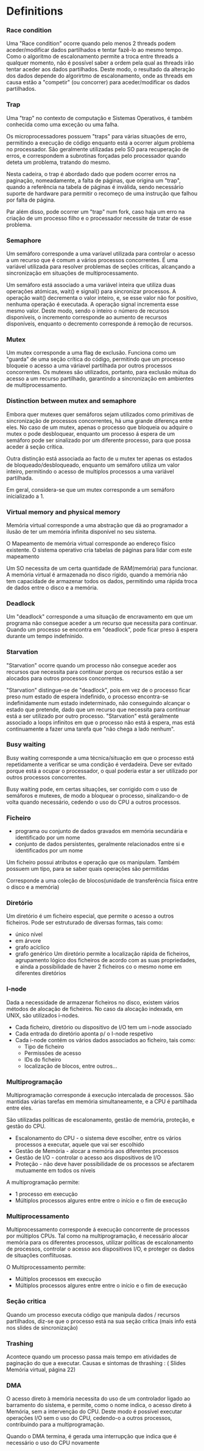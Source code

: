# Definitions

### Race condition
Uma "Race condition" ocorre quando pelo menos 2 threads podem aceder/modificar dados partilhados e tentar fazê-lo ao mesmo tempo. Como o algoritmo de escalonamento permite a troca entre threads a qualquer momento, não é possível saber a ordem pela qual as threads irão tentar aceder aos dados partilhados. Deste modo, o resultado da alteração dos dados depende do algorirtmo de escalonamento, onde as threads em causa estão a "competir" (ou concorrer) para aceder/modificar os dados partilhados.

### Trap
Uma "trap" no contexto de computação e Sistemas Operativos, é também conhecida como uma exceção ou uma falha.

Os microprocessadores possuem "traps" para várias situações de erro, permitindo a execução de código enquanto está a ocorrer algum problema no processador. São geralmente utilizadas pelo SO para recuperação de erros, e correspondem a subrotinas forçadas pelo processador quando deteta um problema, tratando do mesmo.

Nesta cadeira, o trap é abordado dado que podem ocorrer erros na paginação, nomeadamente, a falta de páginas, que origina um "trap", quando a referência na tabela de páginas é inválida, sendo necessário suporte de hardware para permitir o recomeço de uma instrução que falhou por falta de página.

Par além disso, pode ocorrer um "trap" num fork, caso haja um erro na criação de um processo filho e o processador necessite de tratar de esse problema.

### Semaphore

Um semáforo corresponde a uma varíavel utilizada para controlar o acesso a um recurso que é comum a vários processos concorrentes. É uma variável utilizada para resolver problemas de seções críticas, alcançando a sincronização em situações de multiprocessamento.

Um semáforo está associado a uma variável inteira que utiliza duas operações atómicas, wait() e signal() para sincronizar processos. A operação wait() decrementa o valor inteiro, e, se esse valor não for positivo, nenhuma operação é executada. A operação signal incrementa esse mesmo valor. Deste modo, sendo o inteiro o número de recursos disponíveis, o incremento corresponde ao aumento de recursos disponíveis, enquanto o decremento corresponde á remoção de recursos.


### Mutex

Um mutex corresponde a uma flag de exclusão. Funciona como um "guarda" de uma seção crítica do código, permitindo que um processo bloqueie o acesso a uma váriavel partilhada por outros processos concorrentes. Os mutexes são utilizados, portanto, para exclusão mútua do acesso a um recurso partilhado, garantindo a sincronização em ambientes de multiprocessamento.


### Distinction between mutex and semaphore

Embora quer mutexes quer semáforos sejam utilizados como primitivas de sincronização de processos concorrentes, há uma grande diferença entre eles. No caso de um mutex, apenas o processo que bloqueia ou adquire o mutex o pode desbloquear, enquanto um processo á espera de um semáforo pode ser sinalizado por um diferente processo, para que possa aceder á seção crítica.

Outra distinção está associada ao facto de u mutex ter apenas os estados de bloqueado/desbloqueado, enquanto um semáforo utiliza um valor inteiro, permitindo o acesso de multiplos processos a uma variável partilhada.

Em geral, considera-se que um mutex corresponde a um semáforo inicializado a 1.

### Virtual memory and physical memory

Memória virtual corresponde a uma abstração que dá ao programador a ilusão de ter um memória infinita disponível no seu sistema.

O Mapeamento de memória virtual corresponde ao endereço físico existente. O sistema operativo cria tabelas de páginas para lidar com este mapeamento

Um SO necessita de um certa quantidade de RAM(memória) para funcionar. A memória virtual é armazenada no disco rígido, quando a memória não tem capacidade de armazenar todos os dados, permitindo uma rápida troca de dados entre o disco e a memória.

### Deadlock

Um "deadlock" corresponde a uma situação de encravamento em que um programa não consegue aceder a um recurso que necessita para continuar. Quando um processo se encontra em "deadlock", pode ficar preso â espera durante um tempo indefninido.

### Starvation
"Starvation" ocorre quando um processo não consegue aceder aos recursos que necessita para continuar porque os recursos estão a ser alocados para outros processos concorrentes.

"Starvation" distingue-se de "deadlock", pois em vez de o processo ficar preso num estado de espera indefinido, o processo encontra-se indefinidamente num estado indeterminado, não conseguindo alcançar o estado que pretende, dado que um recurso que necessita para continuar está a  ser utilizado por outro processo. "Starvation" está geralmente associado a loops infinitos em que o processo não está á espera, mas está continuamente a fazer uma tarefa que "não chega a lado nenhum".

### Busy waiting

Busy waiting corresponde a uma técnica/situação em que o processo está repetidamente a verificar se uma condição é verdadeira. Deve ser evitado porque está a ocupar o processador, o qual poderia estar a ser utilizado por outros processos concorrentes.

Busy waiting pode, em certas situações, ser corrigido com o uso de semáforos e mutexes, de modo a bloquear o processo, sinalizando-o de volta quando necessário, cedendo o uso do CPU a outros processos.


### Ficheiro
- programa ou conjunto de dados gravados em memória secundária e identificado por um nome
- conjunto de dados persistentes, geralmente relacionados entre si e identificados por um nome

Um ficheiro possui atributos e operação que os manipulam. Também possuem um tipo, para se saber quais operações são permitidas

Corresponde a uma coleção de blocos(unidade de transferência física entre o disco e a memória)

### Diretório

Um diretório é um ficheiro especial, que permite o acesso a outros ficheiros. Pode ser estruturado de diversas formas, tais como:
- único nível
- em árvore
- grafo acíclico
- grafo genérico
Um diretório permite a localização rápida de ficheiros, agrupamento lógico dos ficheiros de acordo com as suas propriedades, e ainda a possibilidade de haver 2 ficheiros co o mesmo nome em diferentes diretórios

### I-node

Dada a necessidade de armazenar ficheiros no disco, existem vários métodos de alocação de ficheiros. No caso da alocação indexada, em UNIX, são utilizados i-nodes.

- Cada ficheiro, diretório ou dispositivo de I/O tem um i-node associado
- Cada entrada do diretório aponta p/ o I-node respetivo
- Cada i-node contém os vários dados associados ao ficheiro, tais como:
    - Tipo de ficheiro
    - Permissões de acesso
    - IDs do ficheiro
    - localização de blocos, entre outros...


### Multiprogramação
Multiprogramação corresponde á execução intercalada de processos. São mantidas várias tarefas em memória simultaneamente, e a CPU é partilhada entre eles.

São utilizadas políticas de escalonamento, gestão de memória, proteção, e gestão do CPU.
- Escalonamento do CPU - o sistema deve escolher, entre os vários processos a executar, aquele que vai ser escolhido
- Gestão de Memória - alocar a memória aos diferentes processos
- Gestão de I/O - controlar o acesso aos dispositivos de I/O
- Proteção - não deve haver possibilidade de os processos se afectarem mutuamente
em todos os níveis

A multiprogramação permite:
- 1 processo em execução
- Múltiplos processos algures entre entre o início e o fim de execução

### Multiprocessamento

Multiprocessamento corresponde á execução concorrente de processos por múltiplos CPUs. Tal como na multiprogramação, é necessário alocar memória para os diferentes processos, utilizar políticas de escalonamento de processos, controlar o acesso aos dispositivos I/O, e proteger os dados de situações conflituosas.

O Multiprocessamento permite:
- Múltiplos processos em execução
- Múltiplos processos algures entre entre o início e o fim de execução

### Seção critica

Quando um processo executa código que manipula dados / recursos partilhados, diz-se que o processo está na sua seção crítica (mais info está nos slides de sincronização)

### Trashing

Acontece quando um processo passa mais tempo em atividades de paginação do que a executar.
Causas e sintomas de thrashing : ( Slides Memória virtual, página 22)

### DMA
O acesso direto à memória necessita do uso de um controlador ligado ao barramento do sistema, e permite, como o nome indica, o acesso direto á Memória, sem a intervenção do CPU. Deste modo é possível executar operações I/O sem o uso do CPU, cedendo-o a outros processos, contribuindo para a multiprogramação.

Quando o DMA termina, é gerada uma interrupção que indica que é necessário o uso do CPU novamente

